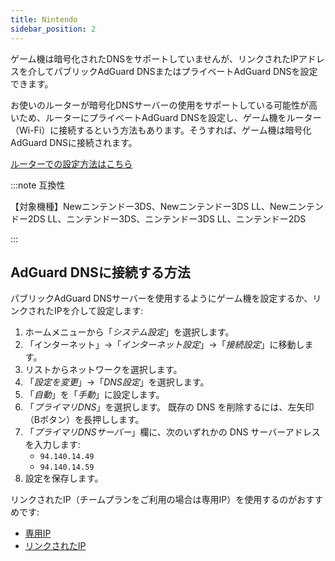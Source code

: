 ```yaml
---
title: Nintendo
sidebar_position: 2
---
```


ゲーム機は暗号化されたDNSをサポートしていませんが、リンクされたIPアドレスを介してパブリックAdGuard DNSまたはプライベートAdGuard DNSを設定できます。

お使いのルーターが暗号化DNSサーバーの使用をサポートしている可能性が高いため、ルーターにプライベートAdGuard DNSを設定し、ゲーム機をルーター（Wi-Fi）に接続するという方法もあります。そうすれば、ゲーム機は暗号化AdGuard DNSに接続されます。

[ルーターでの設定方法はこちら](/private-dns/connect-devices/routers/routers.md)

:::note 互換性

【対象機種】Newニンテンドー3DS、Newニンテンドー3DS LL、Newニンテンドー2DS LL、ニンテンドー3DS、ニンテンドー3DS LL、ニンテンドー2DS

:::

## AdGuard DNSに接続する方法

パブリックAdGuard DNSサーバーを使用するようにゲーム機を設定するか、リンクされたIPを介して設定します:

1. ホームメニューから「_システム設定_」を選択します。
2. 「インターネット」→「_インターネット設定_」→「_接続設定_」に移動します。
3. リストからネットワークを選択します。
4. 「_設定を変更_」→「_DNS設定_」を選択します。
5. 「_自動_」を「_手動_」に設定します。
6. 「_プライマリDNS_」を選択します。 既存の DNS を削除するには、左矢印（Bボタン）を長押しします。
7. 「_プライマリDNSサーバー_」欄に、次のいずれかの DNS サーバーアドレスを入力します:
    - `94.140.14.49`
    - `94.140.14.59`
8. 設定を保存します。

リンクされたIP（チームプランをご利用の場合は専用IP）を使用するのがおすすめです:

- [専用IP](/private-dns/connect-devices/other-options/dedicated-ip.md)
- [リンクされたIP](/private-dns/connect-devices/other-options/linked-ip.md)
